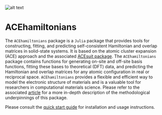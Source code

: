 
![alt text](https://avatars.githubusercontent.com/u/68508620?s=200&v=4)

# ACEhamiltonians
The `ACEhamiltonians` package is a `Julia` package that provides tools for constructing, fitting, and predicting self-consistent Hamiltonian and overlap matrices in solid-state systems. It is based on the atomic cluster expansion (ACE) approach and the associated [ACEsuit package](https://github.com/ACEsuit/ACE.jl). The `ACEhamiltonians` package contains functions for generating on-site and off-site basis functions, fitting these bases to theoretical (DFT) data, and predicting the Hamiltonian and overlap matrices for any atomic configuration in real or reciprocal space. `ACEhamiltonians` provides a flexible and efficient way to model the electronic structure of materials and is a valuable tool for researchers in computational materials science. Please refer to the associated [article](https://www.nature.com/articles/s41524-022-00843-2) for a more in-depth description of the methodological underpinnings of this package.

Please consult the [quick start guide](Documentation/Getting_Started/Quick_Start.md) for installation and usage instructions.
